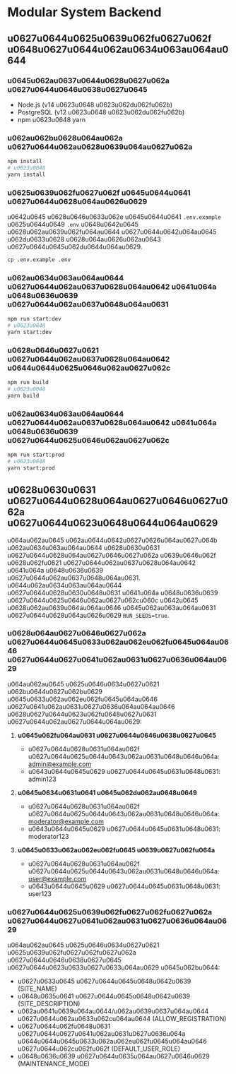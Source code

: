 # Modular System Backend

## u0627u0644u0625u0639u062fu0627u062f u0648u0627u0644u062au0634u063au064au0644

### u0645u062au0637u0644u0628u0627u062a u0627u0644u0646u0638u0627u0645

- Node.js (v14 u0623u0648 u0623u062du062fu062b)
- PostgreSQL (v12 u0623u0648 u0623u062du062fu062b)
- npm u0623u0648 yarn

### u062au062bu0628u064au062a u0627u0644u062au0628u0639u064au0627u062a

```bash
npm install
# u0623u0648
yarn install
```

### u0625u0639u062fu0627u062f u0645u0644u0641 u0627u0644u0628u064au0626u0629

u0642u0645 u0628u0646u0633u062e u0645u0644u0641 `.env.example` u0625u0644u0649 `.env` u0648u0642u0645 u0628u062au0639u062fu064au0644 u0627u0644u0642u064au0645 u062du0633u0628 u0628u064au0626u062au0643 u0627u0644u0645u062du0644u064au0629.

```bash
cp .env.example .env
```

### u062au0634u063au064au0644 u0627u0644u062au0637u0628u064au0642 u0641u064a u0648u0636u0639 u0627u0644u062au0637u0648u064au0631

```bash
npm run start:dev
# u0623u0648
yarn start:dev
```

### u0628u0646u0627u0621 u0627u0644u062au0637u0628u064au0642 u0644u0644u0625u0646u062au0627u062c

```bash
npm run build
# u0623u0648
yarn build
```

### u062au0634u063au064au0644 u0627u0644u062au0637u0628u064au0642 u0641u064a u0648u0636u0639 u0627u0644u0625u0646u062au0627u062c

```bash
npm run start:prod
# u0623u0648
yarn start:prod
```

## u0628u0630u0631 u0627u0644u0628u064au0627u0646u0627u062a u0627u0644u0623u0648u0644u064au0629

u064au062au0645 u062au0644u0642u0627u0626u064au0627u064b u062au0634u063au064au0644 u0628u0630u0631 u0627u0644u0628u064au0627u0646u0627u062a u0639u0646u062f u0628u062fu0621 u0627u0644u062au0637u0628u064au0642 u0641u064a u0648u0636u0639 u0627u0644u062au0637u0648u064au0631. u0644u062au0634u063au064au0644 u0627u0644u0628u0630u0648u0631 u0641u064a u0648u0636u0639 u0627u0644u0625u0646u062au0627u062cu060c u0642u0645 u0628u062au0639u064au064au0646 u0645u062au063au064au0631 u0627u0644u0628u064au0626u0629 `RUN_SEEDS=true`.

### u0628u064au0627u0646u0627u062a u0627u0644u0645u0633u062au062eu062fu0645u064au0646 u0627u0644u0627u0641u062au0631u0627u0636u064au0629

u064au062au0645 u0625u0646u0634u0627u0621 u062bu0644u0627u062bu0629 u0645u0633u062au062eu062fu0645u064au0646 u0627u0641u062au0631u0627u0636u064au064au0646 u0628u0627u0644u0623u062fu0648u0627u0631 u0627u0644u062au0627u0644u064au0629:

1. **u0645u062fu064au0631 u0627u0644u0646u0638u0627u0645**
   - u0627u0644u0628u0631u064au062f u0627u0644u0625u0644u0643u062au0631u0648u0646u064a: admin@example.com
   - u0643u0644u0645u0629 u0627u0644u0645u0631u0648u0631: admin123

2. **u0645u0634u0631u0641 u0645u062du062au0648u0649**
   - u0627u0644u0628u0631u064au062f u0627u0644u0625u0644u0643u062au0631u0648u0646u064a: moderator@example.com
   - u0643u0644u0645u0629 u0627u0644u0645u0631u0648u0631: moderator123

3. **u0645u0633u062au062eu062fu0645 u0639u0627u062fu064a**
   - u0627u0644u0628u0631u064au062f u0627u0644u0625u0644u0643u062au0631u0648u0646u064a: user@example.com
   - u0643u0644u0645u0629 u0627u0644u0645u0631u0648u0631: user123

### u0627u0644u0625u0639u062fu0627u062fu0627u062a u0627u0644u0627u0641u062au0631u0627u0636u064au0629

u064au062au0645 u0625u0646u0634u0627u0621 u0625u0639u062fu0627u062fu0627u062a u0627u0644u0646u0638u0627u0645 u0627u0644u0623u0633u0627u0633u064au0629 u0645u062bu0644:

- u0627u0633u0645 u0627u0644u0645u0648u0642u0639 (SITE_NAME)
- u0648u0635u0641 u0627u0644u0645u0648u0642u0639 (SITE_DESCRIPTION)
- u062au0641u0639u064au0644/u062au0639u0637u064au0644 u0627u0644u062au0633u062cu064au0644 (ALLOW_REGISTRATION)
- u0627u0644u062fu0648u0631 u0627u0644u0627u0641u062au0631u0627u0636u064a u0644u0644u0645u0633u062au062eu062fu0645u064au0646 u0627u0644u062cu062fu062f (DEFAULT_USER_ROLE)
- u0648u0636u0639 u0627u0644u0635u064au0627u0646u0629 (MAINTENANCE_MODE)